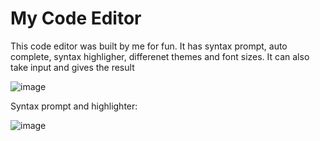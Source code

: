 # My Code Editor

This code editor was built by me for fun. It has syntax prompt, auto complete, syntax highligher, differenet themes and font sizes. It can also take input and gives the result 

![image](https://user-images.githubusercontent.com/52862591/143929426-7da8410c-c611-437c-a16b-e055afdd83e0.png)

Syntax prompt and highlighter:

![image](https://user-images.githubusercontent.com/52862591/143929628-1f0dfa71-b1a0-470d-b81c-bed57b4ffe1f.png)
